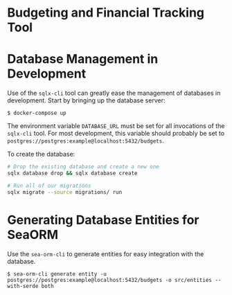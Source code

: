 # Budgeting and Financial Tracking Tool

# Database Management in Development

Use of the `sqlx-cli` tool can greatly ease the management of databases in
development. Start by bringing up the database server:

```bash-session
$ docker-compose up
```

The environment variable `DATABASE_URL` must be set for all invocations of the
`sqlx-cli` tool. For most development, this variable should probably be set to
`postgres://postgres:example@localhost:5432/budgets`.

To create the database:

```bash
# Drop the existing database and create a new one
sqlx database drop && sqlx database create

# Run all of our migrations
sqlx migrate --source migrations/ run
```

# Generating Database Entities for SeaORM

Use the `sea-orm-cli` to generate entities for easy integration with the
database.

```bash-session
$ sea-orm-cli generate entity -u postgres://postgres:example@localhost:5432/budgets -o src/entities --with-serde both
```
